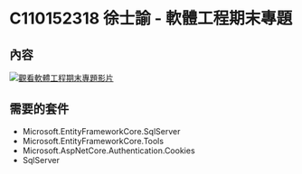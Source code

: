 # C110152318 徐士諭 - 軟體工程期末專題

## 內容
[![觀看軟體工程期末專題影片](https://img.youtube.com/vi/Eid_xjGgsis/0.jpg)](https://youtu.be/Eid_xjGgsis)

## 需要的套件
- Microsoft.EntityFrameworkCore.SqlServer
- Microsoft.EntityFrameworkCore.Tools
- Microsoft.AspNetCore.Authentication.Cookies
- SqlServer